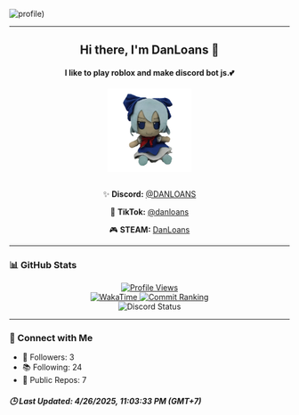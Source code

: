 ![profile)](https://github.com/DANLOANS/DANLOANS/blob/main/images/wa1.gif)

---

<h2 align="center">Hi there, I'm <b>DanLoans</b> 👋</h2>
<h4 align="center">I like to play roblox and make discord bot js.💕</h4>

<div align="center">
  <img align="center" src="https://github.com/DANLOANS/DANLOANS/blob/main/images/wa2.gif" height="150" alt="Touhou" />
</div>

<br />

<div align="center">
  <p>✨ <b>Discord:</b> <a href='https://discord.com/users/600994658641772544'>@DANLOANS</a></p>
  <p>📼 <b>TikTok:</b> <a href='https://www.tiktok.com/@_danloans_'>@danloans</a></p>
  <p>🎮 <b>STEAM:</b> <a href='https://steamcommunity.com/profiles/76561198412364874'>DanLoans</a></p>
</div>

---

### 📊 GitHub Stats

<div align="center">
  <a href="#">
    <img alt='Profile Views' src='https://moe-counter.glitch.me/get/@DANLOANS?theme=moebooru' />
  </a>
  <br />
  <a href='https://wakatime.com/@f0797c6d-4099-4a7f-947c-a8144dcd6348'>
    <img alt='WakaTime' src='https://wakatime.com/badge/user/53bd057b-5c78-4742-81b1-3b7a11f050d0.svg' />
  </a>
  <a href='https://user-badge.committers.top/thailand/Kuuuuuuuu'>
    <img alt='Commit Ranking' src='https://user-badge.committers.top/thailand/Kuuuuuuuu.svg' />
  </a>
</div>

<div align="center">
  <img alt='Discord Status' src='https://lanyard.cnrad.dev/api/600994658641772544' />
</div>

---

### 🔗 Connect with Me

<ul>
  <li>🌟 Followers: 3</li>
  <li>📚 Following: 24</li>
  <li>📂 Public Repos: 7</li>
</ul>

<h5><i>🕒 Last Updated: 4/26/2025, 11:03:33 PM (GMT+7)</i></h5>
